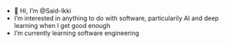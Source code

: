 - 👋 Hi, I’m @Said-Ikki
- I’m interested in anything to do with software, particularily AI and deep learning when I get good enough
- I’m currently learning software engineering
<!---
Said-Ikki/Said-Ikki is a ✨ special ✨ repository because its `README.md` (this file) appears on your GitHub profile.
You can click the Preview link to take a look at your changes.
--->
